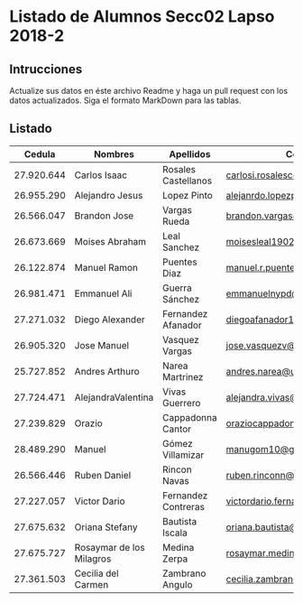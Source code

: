 ﻿# Listado de Alumnos Secc02 Lapso 2018-2
## Intrucciones
Actualize sus datos en éste archivo Readme y haga un pull request con los datos actualizados.  Siga 
el formato MarkDown para las tablas.
## Listado
| Cedula     | Nombres          | Apellidos          | Correo                     | Usuario GitHub |
|------------|------------------|--------------------|----------------------------|----------------|
| 27.920.644 |   Carlos Isaac   | Rosales Castellanos|carlosi.rosalesc@unet.edu.ve|  CarlosRoCa99  |
| 26.955.290 | Alejandro Jesus  | Lopez Pinto        |alejanrdo.lopezp@unet.edu.ve|  AlexUnet      |
| 26.566.047 | Brandon Jose     | Vargas  Rueda      | brandon.vargas@unet.edu.ve |  Ldrago25      |
| 26.673.669 | Moises Abraham   | Leal Sanchez       | moisesleal1902@gmail.com   |  moises1747    |
| 26.122.874 | Manuel Ramon     | Puentes Diaz       |manuel.r.puentes.d@gmail.com|  ManuelPuentes |
| 26.981.471 | Emmanuel Ali     | Guerra Sánchez     | emmanuelnypd@gmail.com     |  eagskunst     |
| 27.271.032 | Diego Alexander  | Fernandez Afanador | diegoafanador10@gmail.com  | diegofer03     |
| 26.905.320 | Jose Manuel      | Vasquez Vargas     | jose.vasquezv@unet.edu.ve  |   josejmv      |
| 25.727.852 | Andres Arthuro   | Narea Martrinez    | andres.narea@unet.edu.ve   | LonerLuxio     |
| 27.724.471 | AlejandraValentina| Vivas Guerrero     | alejandra.vivas@unet.edu.ve | vivasgalejandra|
| 27.239.829 | Orazio           | Cappadonna Cantor  |oraziocappadonna@hotmail.com| orazioc17      |
| 28.489.290 | Manuel           | Gómez Villamizar   | manugom10@gmail.com        |   Manugomvil   |
| 26.566.446 | Ruben Daniel     | Rincon Navas       |ruben.rinconn@unet.edu.ve   | RubenDRinconN  |
| 27.227.057 |Victor Dario      | Fernandez Contreras|victordario.fernandez@unet.edu.ve | VicDario |
| 27.675.632 | Oriana Stefany   | Bautista Iscala    |oriana.bautista@unet.edu.ve | OrianaBautista |
| 27.675.727 | Rosaymar de los Milagros| Medina Zerpa |rosaymar.medina@unet.edu.ve | RosaymarMedina |
| 27.361.503 | Cecilia del Carmen| Zambrano Angulo   |cecilia.zambrano@unet.edu.ve| cczam          |
